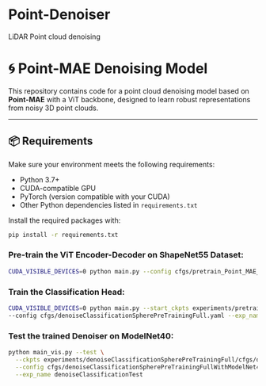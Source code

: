 # Point-Denoiser
LiDAR Point cloud denoising

# 🌀 Point-MAE Denoising Model

This repository contains code for a point cloud denoising model based on **Point-MAE** with a ViT backbone, designed to learn robust representations from noisy 3D point clouds.

---

## 📦 Requirements

Make sure your environment meets the following requirements:

- Python 3.7+
- CUDA-compatible GPU
- PyTorch (version compatible with your CUDA)
- Other Python dependencies listed in `requirements.txt`

Install the required packages with:

```bash
pip install -r requirements.txt
```
### Pre-train the ViT Encoder-Decoder on ShapeNet55 Dataset:
```bash
CUDA_VISIBLE_DEVICES=0 python main.py --config cfgs/pretrain_Point_MAE_ViT.yaml --exp_name pretrain_ViT_Transformer
```

### Train the Classification Head:
```bash
CUDA_VISIBLE_DEVICES=0 python main.py --start_ckpts experiments/pretrain_Point_MAE_ViT/cfgs/pretrain_ViT_Transformer/ckpt-last.pth
--config cfgs/denoiseClassificationSpherePreTrainingFull.yaml --exp_name denoiseClassification
```

### Test the trained Denoiser on ModelNet40:
```bash
python main_vis.py --test \
  --ckpts experiments/denoiseClassificationSpherePreTrainingFull/cfgs/denoiseClassification/ckpt-last.pth \
  --config cfgs/denoiseClassificationSpherePreTrainingFullWithModelNet40.yaml \
  --exp_name denoiseClassificationTest
```




